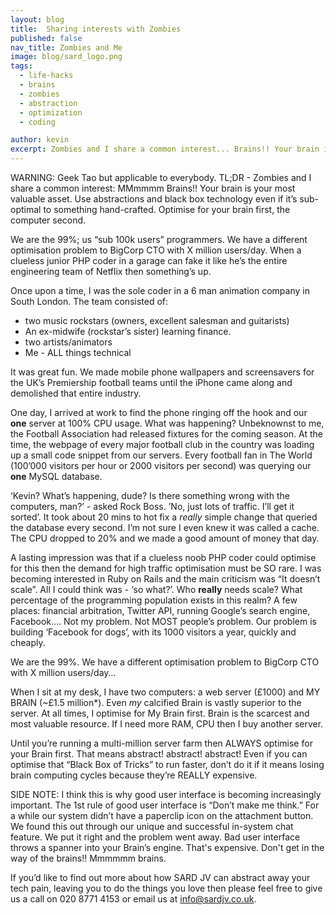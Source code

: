 ```yaml
---
layout: blog
title:  Sharing interests with Zombies
published: false
nav_title: Zombies and Me
image: blog/sard_logo.png
tags:
  - life-hacks
  - brains
  - zombies
  - abstraction
  - optimization
  - coding

author: kevin
excerpt: Zombies and I share a common interest... Brains!! Your brain is your most valuable asset. In this blog post I discuss why we should use abstractions and black box technology even if it’s sub-optimal. Optimise for your brain first, the computer second. Will power is limited so leave your brain resting or working on the things that really matter.
---
```


WARNING: Geek Tao but applicable to everybody.
TL;DR - Zombies and I share a common interest: MMmmmm Brains!! Your brain is your most valuable asset. Use abstractions and black box technology even if it’s sub-optimal to something hand-crafted. Optimise for your brain first, the computer second.

We are the 99%; us “sub 100k users” programmers. We have a different optimisation problem to BigCorp CTO with X million users/day. When a clueless junior PHP coder in a garage can fake it like he’s the entire engineering team of Netflix then something’s up.

Once upon a time, I was the sole coder in a 6 man animation company in South London. The team consisted of:

* two music rockstars (owners, excellent salesman and guitarists)
* An ex-midwife (rockstar’s sister) learning finance.
* two artists/animators
* Me - ALL things technical

It was great fun. We made mobile phone wallpapers and screensavers for the UK’s Premiership football teams until the iPhone came along and demolished that entire industry.

One day, I arrived at work to find the phone ringing off the hook and our **one** server at 100% CPU usage. What was happening? Unbeknownst to me, the Football Association had released fixtures for the coming season. At the time, the webpage of every major football club in the country was loading up a small code snippet from our servers. Every football fan in The World (100’000 visitors per hour or 2000 visitors per second) was querying our **one** MySQL database.

‘Kevin? What’s happening, dude? Is there something wrong with the computers, man?’ - asked Rock Boss. ’No, just lots of traffic. I’ll get it sorted’. It took about 20 mins to hot fix a *really* simple change that queried the database every second. I’m not sure I even knew it was called a cache. The CPU dropped to 20% and we made a good amount of money that day.

A lasting impression was that if a clueless noob PHP coder could optimise for this then the demand for high traffic optimisation must be SO rare. I was becoming interested in Ruby on Rails and the main criticism was “It doesn’t scale”. All I could think was - ‘so what?’. Who **really** needs scale? What percentage of the programming population exists in this realm? A few places: financial arbitration, Twitter API, running Google’s search engine, Facebook…. Not my problem. Not MOST people’s problem. Our problem is building ‘Facebook for dogs’, with its 1000 visitors a year, quickly and cheaply.

We are the 99%. We have a different optimisation problem to BigCorp CTO with X million users/day…

When I sit at my desk, I have two computers: a web server (£1000) and MY BRAIN (~£1.5 million*). Even *my* calcified Brain is vastly superior to the server. At all times, I optimise for My Brain first. Brain is the scarcest and most valuable resource. If I need more RAM, CPU then I buy another server.

Until you’re running a multi-million server farm then ALWAYS optimise for your Brain first. That means abstract! abstract! abstract! Even if you can optimise that “Black Box of Tricks” to run faster, don’t do it if it means losing brain computing cycles because they’re REALLY expensive.

SIDE NOTE: I think this is why good user interface is becoming increasingly important. The 1st rule of good user interface is “Don’t make me think.” For a while our system didn’t have a paperclip icon on the attachment button. We found this out through our unique and successful in-system chat feature. We put it right and the problem went away. Bad user interface throws a spanner into your Brain’s engine. That's expensive. Don't get in the way of the brains!! Mmmmmm brains.

If you’d like to find out more about how SARD JV can abstract away your tech pain, leaving you to do the things you love then please feel free to give us a call on 020 8771 4153 or email us at <info@sardjv.co.uk>.

